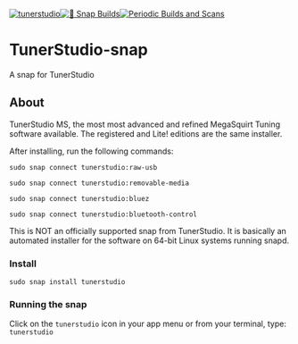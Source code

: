 [![tunerstudio](https://snapcraft.io/tunerstudio/badge.svg)](https://snapcraft.io/tunerstudio)[![🧪 Snap Builds](https://github.com/kz6fittycent/TunerStudio-snap/actions/workflows/test-snap-can-build.yml/badge.svg)](https://github.com/kz6fittycent/TunerStudio-snap/actions/workflows/test-snap-can-build.yml)[![Periodic Builds and Scans](https://github.com/kz6fittycent/TunerStudio-snap/actions/workflows/periodic_builds.yml/badge.svg)](https://github.com/kz6fittycent/TunerStudio-snap/actions/workflows/periodic_builds.yml)


# TunerStudio-snap

A snap for TunerStudio

## About
  TunerStudio MS, the most most advanced and refined MegaSquirt Tuning software available.
  The registered and Lite! editions are the same installer.

  After installing, run the following commands:
  
  `sudo snap connect tunerstudio:raw-usb`
  
  `sudo snap connect tunerstudio:removable-media`
  
  `sudo snap connect tunerstudio:bluez`
  
  `sudo snap connect tunerstudio:bluetooth-control`
  
  
  This is NOT an officially supported snap from TunerStudio. It is basically an automated
  installer for the software on 64-bit Linux systems running snapd. 
  
### Install

`sudo snap install tunerstudio`

### Running the snap

Click on the `tunerstudio` icon in your app menu or from your terminal, type: `tunerstudio`

